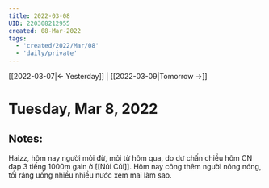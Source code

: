 ```yaml
---
title: 2022-03-08
UID: 220308212955
created: 08-Mar-2022
tags:
  - 'created/2022/Mar/08'
  - 'daily/private'
---
```

[[2022-03-07|<- Yesterday]] | [[2022-03-09|Tomorrow ->]]
# Tuesday, Mar 8, 2022

## Notes:
Haizz, hôm nay người mỏi đừ, mỏi từ hôm qua, do dư chấn chiều hôm CN đạp 3 tiếng 1000m gain ở [[Núi Cúi]]. Hôm nay công thêm người nóng nóng, tối ráng uống nhiều nhiều nước xem mai làm sao.


